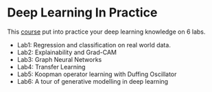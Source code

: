 # Deep Learning In Practice

This [course](https://www.lri.fr/~gcharpia/deeppractice/) put into practice your deep learning knowledge on 6 labs.

- Lab1: Regression and classification on real world data.
- Lab2: Explainability and Grad-CAM
- Lab3: Graph Neural Networks
- Lab4: Transfer Learning
- Lab5: Koopman operator learning with Duffing Oscillator
- Lab6: A tour of generative modelling in deep learning
